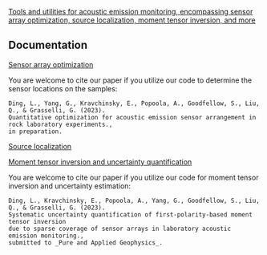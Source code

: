 [Tools and utilities for acoustic emission monitoring, encompassing sensor array optimization, source localization, moment tensor inversion, and more](https://liang-ding.github.io/ae/)

## Documentation
<a href="https://github.com/Liang-Ding/DAE/blob/master/documentation/sensor_array_optimization.md">Sensor array optimization</a>

You are welcome to cite our paper if you utilize our code to determine the sensor locations on the samples: 
```text
Ding, L., Yang, G., Kravchinsky, E., Popoola, A., Goodfellow, S., Liu, Q., & Grasselli, G. (2023). 
Quantitative optimization for acoustic emission sensor arrangement in rock laboratory experiments., 
in preparation.
```

<a href="https://github.com/Liang-Ding/DAE/blob/master/documentation/localization.md">Source localization</a>


<a href="https://github.com/Liang-Ding/DAE/blob/master/documentation/mti_uncertainty.md">Moment tensor inversion and uncertainty quantification</a>

You are welcome to cite our paper if you utilize our code for moment tensor inversion and uncertainty estimation: 
```text
Ding, L., Kravchinsky, E., Popoola, A., Yang, G., Goodfellow, S., Liu, Q., & Grasselli, G. (2023). 
Systematic uncertainty quantification of first-polarity-based moment tensor inversion 
due to sparse coverage of sensor arrays in laboratory acoustic emission monitoring., 
submitted to _Pure and Applied Geophysics_.
```
